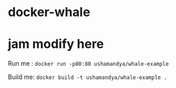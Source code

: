 # docker-whale
# jam modify here

Run me : `docker run -p80:80 ushamandya/whale-example`

Build me: `docker build -t ushamandya/whale-example .`
